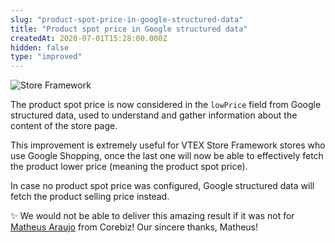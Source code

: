 ```yaml
---
slug: "product-spot-price-in-google-structured-data"
title: "Product spot price in Google structured data"
createdAt: 2020-07-01T15:28:00.000Z
hidden: false
type: "improved"
---
```


![Store Framework](https://img.shields.io/badge/-Store%20Framework-red)

The product spot price is now considered in the  `lowPrice`  field from Google structured data, used to understand and gather information about the content of the store page.

This improvement is extremely useful for VTEX Store Framework stores who use Google Shopping, once the last one will now be able to effectively fetch the product lower price (meaning the product spot price).

In case no product spot price was configured, Google structured data will fetch the product selling price instead.

✨ We would not be able to deliver this amazing result if it was not for [Matheus Araujo](https://github.com/MatheusR42) from Corebiz! Our sincere thanks, Matheus!